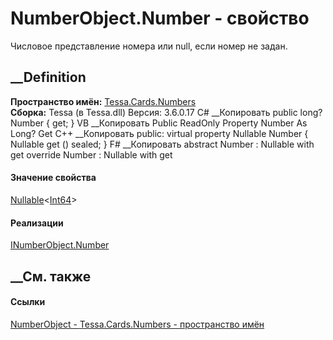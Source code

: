 # NumberObject.Number - свойство
Числовое представление номера или null, если номер не задан.
## __Definition
 **Пространство имён:** [Tessa.Cards.Numbers](N_Tessa_Cards_Numbers.htm)  
 **Сборка:** Tessa (в Tessa.dll) Версия: 3.6.0.17
C# __Копировать
     public long? Number { get; }
VB __Копировать
     Public ReadOnly Property Number As Long?
    	Get
C++ __Копировать
     public:
    virtual property Nullable<long long> Number {
    	Nullable<long long> get () sealed;
    }
F# __Копировать
     abstract Number : Nullable<int64> with get
    override Number : Nullable<int64> with get
#### Значение свойства
[Nullable](https://learn.microsoft.com/dotnet/api/system.nullable-1)<[Int64](https://learn.microsoft.com/dotnet/api/system.int64)>
#### Реализации
[INumberObject.Number](P_Tessa_Cards_Numbers_INumberObject_Number.htm)  
##  __См. также
#### Ссылки
[NumberObject - ](T_Tessa_Cards_Numbers_NumberObject.htm)
[Tessa.Cards.Numbers - пространство имён](N_Tessa_Cards_Numbers.htm)
